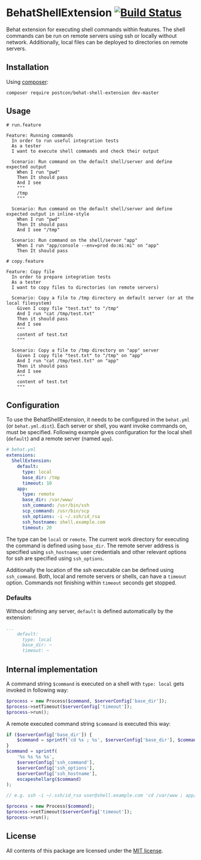 # BehatShellExtension [![Build Status](https://secure.travis-ci.org/Postcon/BehatShellExtension.png)](http://travis-ci.org/Postcon/BehatShellExtension)

Behat extension for executing shell commands within features. The shell commands can be run on remote
servers using ssh or locally without network. Additionally, local files can be deployed to directories
on remote servers.

## Installation

Using [composer](https://getcomposer.org/download/):

```
composer require postcon/behat-shell-extension dev-master
```

## Usage

```gherkin
# run.feature

Feature: Running commands
  In order to run useful integration tests
  As a tester
  I want to execute shell commands and check their output

  Scenario: Run command on the default shell/server and define expected output
    When I run "pwd"
    Then It should pass
    And I see
    """
    /tmp
    """

  Scenario: Run command on the default shell/server and define expected output in inline-style
    When I run "pwd"
    Then It should pass
    And I see "/tmp"

  Scenario: Run command on the shell/server "app"
    When I run "app/console --env=prod do:mi:mi" on "app"
    Then It should pass
```

```gherkin
# copy.feature

Feature: Copy file
  In order to prepare integration tests
  As a tester
  I want to copy files to directories (on remote servers)

  Scenario: Copy a file to /tmp directory on default server (or at the local filesystem)
    Given I copy file "test.txt" to "/tmp"
    And I run "cat /tmp/test.txt"
    Then it should pass
    And I see
    """
    content of test.txt
    """

  Scenario: Copy a file to /tmp directory on "app" server
    Given I copy file "test.txt" to "/tmp" on "app"
    And I run "cat /tmp/test.txt" on "app"
    Then it should pass
    And I see
    """
    content of test.txt
    """
```

## Configuration

To use the BehatShellExtension, it needs to be configured in the `behat.yml` (or `behat.yml.dist`).
Each server or shell, you want invoke commands on, must be specified.
Following example gives configuration for the local shell (`default`) and a remote server (named `app`).

```yml
# behat.yml
extensions:
  ShellExtension:
    default:
      type: local
      base_dir: /tmp
      timeout: 10
    app:
      type: remote
      base_dir: /var/www/
      ssh_command: /usr/bin/ssh
      scp_command: /usr/bin/scp
      ssh_options: -i ~/.ssh/id_rsa
      ssh_hostname: shell.example.com
      timeout: 20
```

The type can be `local` or `remote`. The current work directory for executing the command is defined using `base_dir`.
The remote server address is specified using `ssh_hostname`; user credentials and other relevant options for ssh are
specified using `ssh_options`.

Additionally the location of the ssh executable can be defined using `ssh_command`.
Both, local and remote servers or shells, can have a `timeout` option.
Commands not finishing within `timeout` seconds get stopped.

### Defaults

Without defining any server, `default` is defined automatically by the extension:
```yml
...
    default:
      type: local
      base_dir: ~
      timeout: ~
```

## Internal implementation

A command string `$command` is executed on a shell with `type: local` gets invoked in following way:
```php
$process = new Process($command, $serverConfig['base_dir']);
$process->setTimeout($serverConfig['timeout']);
$process->run();
```

A remote executed command string `$command` is executed this way:
```php
if ($serverConfig['base_dir']) {
    $command = sprintf('cd %s ; %s', $serverConfig['base_dir'], $command);
}
$command = sprintf(
    '%s %s %s %s',
    $serverConfig['ssh_command'],
    $serverConfig['ssh_options'],
    $serverConfig['ssh_hostname'],
    escapeshellarg($command)
);

// e.g. ssh -i ~/.ssh/id_rsa user@shell.example.com 'cd /var/www ; app/console --env=prod do:mi:mi'

$process = new Process($command);
$process->setTimeout($serverConfig['timeout']);
$process->run();
```

## License

All contents of this package are licensed under the [MIT license](LICENSE).

